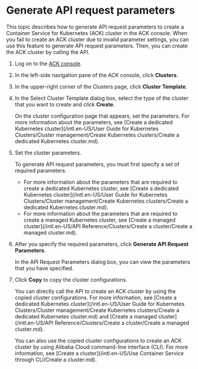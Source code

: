 # Generate API request parameters

This topic describes how to generate API request parameters to create a Container Service for Kubernetes \(ACK\) cluster in the ACK console. When you fail to create an ACK cluster due to invalid parameter settings, you can use this feature to generate API request parameters. Then, you can create the ACK cluster by calling the API.

1.  Log on to the [ACK console](https://cs.console.aliyun.com).

2.  In the left-side navigation pane of the ACK console, click **Clusters**.

3.  In the upper-right corner of the Clusters page, click **Cluster Template**.

4.  In the Select Cluster Template dialog box, select the type of the cluster that you want to create and click **Create**.

    On the cluster configuration page that appears, set the parameters. For more information about the parameters, see [Create a dedicated Kubernetes cluster](/intl.en-US/User Guide for Kubernetes Clusters/Cluster management/Create Kubernetes clusters/Create a dedicated Kubernetes cluster.md).

5.  Set the cluster parameters.

    To generate API request parameters, you must first specify a set of required parameters.

    -   For more information about the parameters that are required to create a dedicated Kubernetes cluster, see [Create a dedicated Kubernetes cluster](/intl.en-US/User Guide for Kubernetes Clusters/Cluster management/Create Kubernetes clusters/Create a dedicated Kubernetes cluster.md).
    -   For more information about the parameters that are required to create a managed Kubernetes cluster, see [Create a managed cluster](/intl.en-US/API Reference/Clusters/Create a cluster/Create a managed cluster.md).
6.  After you specify the required parameters, click **Generate API Request Parameters**.

    In the API Request Parameters dialog box, you can view the parameters that you have specified.

7.  Click **Copy** to copy the cluster configurations.

    You can directly call the API to create an ACK cluster by using the copied cluster configurations. For more information, see [Create a dedicated Kubernetes cluster](/intl.en-US/User Guide for Kubernetes Clusters/Cluster management/Create Kubernetes clusters/Create a dedicated Kubernetes cluster.md) and [Create a managed cluster](/intl.en-US/API Reference/Clusters/Create a cluster/Create a managed cluster.md).

    You can also use the copied cluster configurations to create an ACK cluster by using Alibaba Cloud command-line interface \(CLI\). For more information, see [Create a cluster](/intl.en-US/Use Container Service through CLI/Create a cluster.md).


